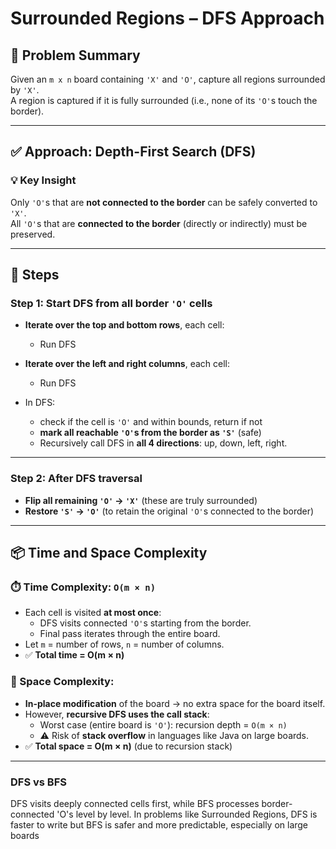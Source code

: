 # Surrounded Regions – DFS Approach

## 🧩 Problem Summary  
Given an `m x n` board containing `'X'` and `'O'`, capture all regions surrounded by `'X'`.  
A region is captured if it is fully surrounded (i.e., none of its `'O'`s touch the border).

---

## ✅ Approach: Depth-First Search (DFS)

### 💡 Key Insight  
Only `'O'`s that are **not connected to the border** can be safely converted to `'X'`.  
All `'O'`s that are **connected to the border** (directly or indirectly) must be preserved.

---

## 🧠 Steps

### Step 1: Start DFS from all border `'O'` cells

- **Iterate over the top and bottom rows**, each cell:
  - Run DFS

- **Iterate over the left and right columns**, each cell:
  - Run DFS
    
- In DFS:
  -  check if the cell is `'O'` and within bounds, return if not
  - **mark all reachable `'O'`s from the border as `'S'`** (safe)
  - Recursively call DFS in **all 4 directions**: up, down, left, right.

---

### Step 2: After DFS traversal
- **Flip all remaining `'O'` → `'X'`** (these are truly surrounded)
- **Restore `'S'` → `'O'`** (to retain the original `'O'`s connected to the border)

---

## 📦 Time and Space Complexity

### ⏱️ Time Complexity: `O(m × n)`
- Each cell is visited **at most once**:
  - DFS visits connected `'O'`s starting from the border.
  - Final pass iterates through the entire board.
- Let `m` = number of rows, `n` = number of columns.
- ✅ **Total time = O(m × n)**

### 🧠 Space Complexity:

- **In-place modification** of the board → no extra space for the board itself.
- However, **recursive DFS uses the call stack**:
  - Worst case (entire board is `'O'`): recursion depth = `O(m × n)`
  - ⚠️ Risk of **stack overflow** in languages like Java on large boards.
- ✅ **Total space = O(m × n)** (due to recursion stack)


---
### DFS vs BFS
DFS visits deeply connected cells first, while BFS processes border-connected 'O's level by level.
In problems like Surrounded Regions, DFS is faster to write but BFS is safer and more predictable, especially on large boards
